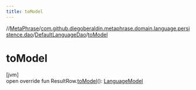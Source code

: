 ```yaml
---
title: toModel
---
```

//[MetaPhrase](../../../index.html)/[com.github.diegoberaldin.metaphrase.domain.language.persistence.dao](../index.html)/[DefaultLanguageDao](index.html)/[toModel](to-model.html)



# toModel



[jvm]\
open override fun ResultRow.[toModel](to-model.html)(): [LanguageModel](../../com.github.diegoberaldin.metaphrase.domain.language.data/-language-model/index.html)





